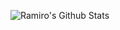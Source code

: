 
![Ramiro's Github Stats](https://github-readme-stats-ramirolc02.vercel.app/api?username=ramirolc02&bg_color=30,0ff1ce,904e95&title_color=fff&text_color=fff)
